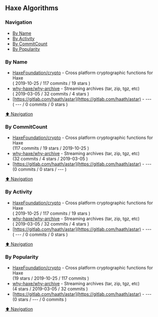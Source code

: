 ## Haxe Algorithms


### Navigation

- [By Name](#by-name)
- [By Activity](#by-activity)
- [By CommitCount](#by-commitcount)
- [By Popularity](#by-popularity)

### By Name
<!-- PROJECTS_LIST -->
- [HaxeFoundation/crypto](https://github.com/HaxeFoundation/crypto) - Cross platform cryptographic functions for Haxe <br/> ( 2019-10-25 / 117 commits / 19 stars )
- [why-haxe/why-archive](https://github.com/why-haxe/why-archive) - Streaming archives (tar, zip, tgz, etc) <br/> ( 2019-03-05 / 32 commits / 4 stars )
- [https://gitlab.com/haath/astar](https://gitlab.com/haath/astar) - --- <br/> ( --- / 0 commits / 0 stars )
<!-- /PROJECTS_LIST -->

[⬆ Navigation](#navigation)

### By CommitCount
<!-- COMMITCOUNT_LIST -->
- [HaxeFoundation/crypto](https://github.com/HaxeFoundation/crypto) - Cross platform cryptographic functions for Haxe <br/> (117 commits / 19 stars / 2019-10-25 )
- [why-haxe/why-archive](https://github.com/why-haxe/why-archive) - Streaming archives (tar, zip, tgz, etc) <br/> (32 commits / 4 stars / 2019-03-05 )
- [https://gitlab.com/haath/astar](https://gitlab.com/haath/astar) - --- <br/> (0 commits / 0 stars / --- )
<!-- /COMMITCOUNT_LIST -->
[⬆ Navigation](#navigation)

### By Activity
<!-- ACTIVITY_LIST -->
- [HaxeFoundation/crypto](https://github.com/HaxeFoundation/crypto) - Cross platform cryptographic functions for Haxe <br/> ( 2019-10-25 / 117 commits / 19 stars )
- [why-haxe/why-archive](https://github.com/why-haxe/why-archive) - Streaming archives (tar, zip, tgz, etc) <br/> ( 2019-03-05 / 32 commits / 4 stars )
- [https://gitlab.com/haath/astar](https://gitlab.com/haath/astar) - --- <br/> ( --- / 0 commits / 0 stars )
<!-- /ACTIVITY_LIST -->

[⬆ Navigation](#navigation)

### By Popularity
<!-- POPULARITY_LIST -->
- [HaxeFoundation/crypto](https://github.com/HaxeFoundation/crypto) - Cross platform cryptographic functions for Haxe <br/> (19 stars / 2019-10-25 / 117 commits )
- [why-haxe/why-archive](https://github.com/why-haxe/why-archive) - Streaming archives (tar, zip, tgz, etc) <br/> (4 stars / 2019-03-05 / 32 commits )
- [https://gitlab.com/haath/astar](https://gitlab.com/haath/astar) - --- <br/> (0 stars / --- / 0 commits )
<!-- /POPULARITY_LIST -->

[⬆ Navigation](#navigation)
